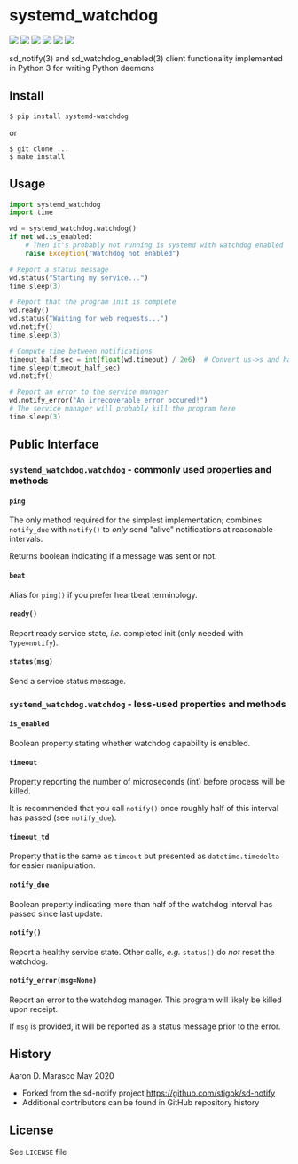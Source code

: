 # systemd_watchdog

![](https://img.shields.io/pypi/l/systemd-watchdog)
![](https://img.shields.io/pypi/v/systemd-watchdog.svg)
![](https://img.shields.io/travis/com/aarondmarasco/systemd-watchdog)
![](https://img.shields.io/badge/tested%20versions-3.5%7C3.6%7C3.7%7C3.8%7Cpypy3-success)
![](https://img.shields.io/pypi/wheel/systemd-watchdog.svg)
![](https://img.shields.io/pypi/pyversions/systemd-watchdog.svg)

sd_notify(3) and sd_watchdog_enabled(3) client functionality implemented in Python 3 for writing Python daemons

## Install
```
$ pip install systemd-watchdog
```
or
```
$ git clone ...
$ make install
```

## Usage

```python
import systemd_watchdog
import time

wd = systemd_watchdog.watchdog()
if not wd.is_enabled:
    # Then it's probably not running is systemd with watchdog enabled
    raise Exception("Watchdog not enabled")

# Report a status message
wd.status("Starting my service...")
time.sleep(3)

# Report that the program init is complete
wd.ready()
wd.status("Waiting for web requests...")
wd.notify()
time.sleep(3)

# Compute time between notifications
timeout_half_sec = int(float(wd.timeout) / 2e6)  # Convert us->s and half that
time.sleep(timeout_half_sec)
wd.notify()

# Report an error to the service manager
wd.notify_error("An irrecoverable error occured!")
# The service manager will probably kill the program here
time.sleep(3)
```

## Public Interface
### `systemd_watchdog.watchdog` - commonly used properties and methods
#### `ping`
The only method required for the simplest implementation; combines `notify_due` with `notify()` to _only_ send "alive" notifications at reasonable intervals.

Returns boolean indicating if a message was sent or not.

#### `beat`
Alias for `ping()` if you prefer heartbeat terminology.

#### `ready()`
Report ready service state, _i.e._ completed init (only needed with `Type=notify`).

#### `status(msg)`
Send a service status message.

### `systemd_watchdog.watchdog` - less-used properties and methods
#### `is_enabled`
Boolean property stating whether watchdog capability is enabled.

#### `timeout`
Property reporting the number of microseconds (int) before process will be killed.

It is recommended that you call `notify()` once roughly half of this interval has passed (see `notify_due`).

#### `timeout_td`
Property that is the same as `timeout` but presented as `datetime.timedelta` for easier manipulation.

#### `notify_due`
Boolean property indicating more than half of the watchdog interval has passed since last update.

#### `notify()`
Report a healthy service state. Other calls, _e.g._ `status()` do *not* reset the watchdog.

#### `notify_error(msg=None)`
Report an error to the watchdog manager. This program will likely be killed upon receipt.

If `msg` is provided, it will be reported as a status message prior to the error.


## History
Aaron D. Marasco May 2020
 * Forked from the sd-notify project <https://github.com/stigok/sd-notify>
 * Additional contributors can be found in GitHub repository history

## License

See `LICENSE` file
